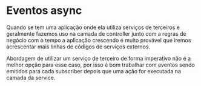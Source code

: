 # Eventos async 


Quando se tem uma aplicação onde ela utiliza serviços de terceiros e geralmente fazemos uso na camada de controller junto com a regras de negócio com o tempo a aplicação crescendo é muito provável que iremos acrescentar mais linhas de códigos de serviços externos.

Abordagem de utilizar um serviço de terceiro de forma imperativo não é a melhor opção para esse caso, por isso é bom trabalhar com eventos sendo emitidos para cada subscriber depois que uma ação for executada na camada da service.
